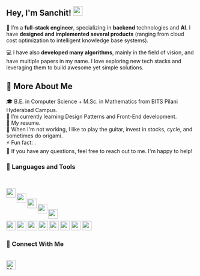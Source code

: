 ## **Hey, I'm Sanchit!** <img src="https://media.giphy.com/media/hvRJCLFzcasrR4ia7z/giphy.gif" width="25px">
  
<!-- Create a contribution graph greeting such as in https://github.com/Rishit-dagli -->

🚀 I’m a **full-stack engineer**, specializing in **backend** technologies and **AI**. I have **designed and implemented several products** (ranging from cloud cost optimization to intelligent knowledge base systems).  

💻 I have also **developed many algorithms**, mainly in the field of vision, and have multiple papers in my name. I love exploring new tech stacks and leveraging them to build awesome yet simple solutions.
  
## 🧐 **More About Me**
  
🎓 B.E. in Computer Science + M.Sc. in Mathematics from BITS Pilani Hyderabad Campus.  
🌱 I’m currently learning Design Patterns and Front-End development.  
📝 My resume.  
🎸 When I'm not working, I like to play the guitar, invest in stocks, cycle, and sometimes do origami.  
⚡ Fun fact: .  
💬 If you have any questions, feel free to reach out to me. I'm happy to help!  
  
### 🔨 **Languages and Tools**

<br />

<code><img align="left" height="25px" src="https://cdn-icons-png.flaticon.com/512/5968/5968350.png">
<img align="left" height="25px" src="https://cdn-icons-png.flaticon.com/512/5968/5968292.png">
<img align="left" height="25px" src="https://cdn-icons-png.flaticon.com/512/5968/5968381.png">
<img align="left" height="25px" src="https://cdn-icons-png.flaticon.com/512/5968/5968282.png">
<img align="left" height="25px" src="https://cdn-icons-png.flaticon.com/512/6132/6132222.png"></code>

<br />

<img align="left" height="25px" src="https://upload.wikimedia.org/wikipedia/commons/thumb/1/17/GraphQL_Logo.svg/2048px-GraphQL_Logo.svg.png">
<img height="25px" src="https://cdn.iconscout.com/icon/free/png-256/react-1-282599.png">
<img height="25px" src="https://www.sarvap.in/wp-content/uploads/mysql.png">
<img height="25px" src="https://seeklogo.com/images/N/neo4j-logo-6863235D8A-seeklogo.com.png">
<img height="25px" src="https://www.lavca.org/app/uploads/2019/10/aws-logo-square.png">
<img height="25px" src="https://blogs.swarthmore.edu/its/wp-content/uploads/2019/06/docker_logo.png">
<img height="25px" src="https://pngset.com/images/kube-kubernetes-logo-symbol-trademark-star-symbol-emblem-transparent-png-1496896.png">
<img height="25px" src="https://brandslogos.com/wp-content/uploads/images/elasticsearch-logo-vector.svg">

<br />

<!-- Social Links -->
###  🤝 **Connect With Me**

<br />
<a href="https://www.linkedin.com/in/sanchitsgupta">
    <img alt="My LinkedIn" width="25px" src="https://cdn-icons-png.flaticon.com/512/174/174857.png" />
</a>

<!-- TODOs: GitHub stats [when they get good ;)] -->
